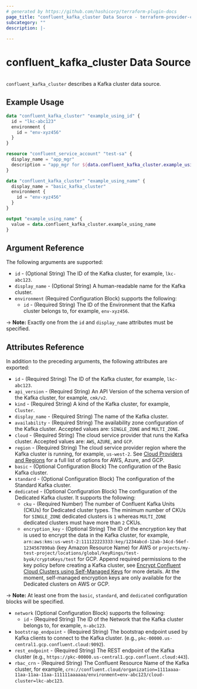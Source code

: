 ```yaml
---
# generated by https://github.com/hashicorp/terraform-plugin-docs
page_title: "confluent_kafka_cluster Data Source - terraform-provider-confluent"
subcategory: ""
description: |-
  
---
```


# confluent_kafka_cluster Data Source

<img src="https://img.shields.io/badge/Lifecycle%20Stage-General%20Availability-%2345c6e8" alt="">

`confluent_kafka_cluster` describes a Kafka cluster data source.

## Example Usage

```terraform
data "confluent_kafka_cluster" "example_using_id" {
  id = "lkc-abc123"
  environment {
    id = "env-xyz456"
  }
}

resource "confluent_service_account" "test-sa" {
  display_name = "app_mgr"
  description = "app_mgr for ${data.confluent_kafka_cluster.example_using_id.display_name}"
}

data "confluent_kafka_cluster" "example_using_name" {
  display_name = "basic_kafka_cluster"
  environment {
    id = "env-xyz456"
  }
}

output "example_using_name" {
  value = data.confluent_kafka_cluster.example_using_name
}
```

<!-- schema generated by tfplugindocs -->
## Argument Reference

The following arguments are supported:

- `id` - (Optional String) The ID of the Kafka cluster, for example, `lkc-abc123`.
- `display_name` - (Optional String) A human-readable name for the Kafka cluster.
- `environment` (Required Configuration Block) supports the following:
    - `id` - (Required String) The ID of the Environment that the Kafka cluster belongs to, for example, `env-xyz456`.

-> **Note:** Exactly one from the `id` and `display_name` attributes must be specified.

## Attributes Reference

In addition to the preceding arguments, the following attributes are exported:

- `id` - (Required String) The ID of the Kafka cluster, for example, `lkc-abc123`.
- `api_version` - (Required String) An API Version of the schema version of the Kafka cluster, for example, `cmk/v2`.
- `kind` - (Required String) A kind of the Kafka cluster, for example, `Cluster`.
- `display_name` - (Required String) The name of the Kafka cluster.
- `availability` - (Required String) The availability zone configuration of the Kafka cluster. Accepted values are: `SINGLE_ZONE` and `MULTI_ZONE`.
- `cloud` - (Required String) The cloud service provider that runs the Kafka cluster. Accepted values are: `AWS`, `AZURE`, and `GCP`.
- `region` - (Required String) The cloud service provider region where the Kafka cluster is running, for example, `us-west-2`. See [Cloud Providers and Regions](https://docs.confluent.io/cloud/current/clusters/regions.html#cloud-providers-and-regions) for a full list of options for AWS, Azure, and GCP.
- `basic` - (Optional Configuration Block) The configuration of the Basic Kafka cluster.
- `standard` - (Optional Configuration Block) The configuration of the Standard Kafka cluster.
- `dedicated` - (Optional Configuration Block) The configuration of the Dedicated Kafka cluster. It supports the following:
    - `cku` - (Required Number) The number of Confluent Kafka Units (CKUs) for Dedicated cluster types. The minimum number of CKUs for `SINGLE_ZONE` dedicated clusters is `1` whereas `MULTI_ZONE` dedicated clusters must have more than `2` CKUs.
    - `encryption_key` - (Optional String) The ID of the encryption key that is used to encrypt the data in the Kafka cluster, for example, `arn:aws:kms:us-west-2:111122223333:key/1234abcd-12ab-34cd-56ef-1234567890ab` (key Amazon Resource Name) for AWS or `projects/my-test-project/locations/global/keyRings/test-byok/cryptoKeys/test` for GCP. Append required permissions to the key policy before creating a Kafka cluster, see [Encrypt Confluent Cloud Clusters using Self-Managed Keys](https://docs.confluent.io/cloud/current/clusters/byok/index.html) for more details. At the moment, self-managed encryption keys are only available for the Dedicated clusters on AWS or GCP.

-> **Note:** At least one from the `basic`, `standard`, and `dedicated` configuration blocks will be specified.

- `network` (Optional Configuration Block) supports the following:
    - `id` - (Required String) The ID of the Network that the Kafka cluster belongs to, for example, `n-abc123`.
- `bootstrap_endpoint` - (Required String) The bootstrap endpoint used by Kafka clients to connect to the Kafka cluster. (e.g., `pkc-00000.us-central1.gcp.confluent.cloud:9092`).
- `rest_endpoint` - (Required String) The REST endpoint of the Kafka cluster (e.g., `https://pkc-00000.us-central1.gcp.confluent.cloud:443`).
- `rbac_crn` - (Required String) The Confluent Resource Name of the Kafka cluster, for example, `crn://confluent.cloud/organization=1111aaaa-11aa-11aa-11aa-111111aaaaaa/environment=env-abc123/cloud-cluster=lkc-abc123`.

